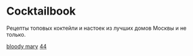 # Cocktailbook

Рецепты топовых коктейли и настоек из лучших домов Москвы и не только.

[bloody mary](https://github.com/danila-initiative/cocktailbook/blob/main/bloody%20mary.md)
[44](https://github.com/danila-initiative/cocktailbook/blob/main/44.md)